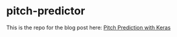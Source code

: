 # pitch-predictor

This is the repo for the blog post here: [Pitch Prediction with Keras](https://medium.com/@matthewberland/pitch-prediction-with-keras-part-i-d2a3c28e6568)
